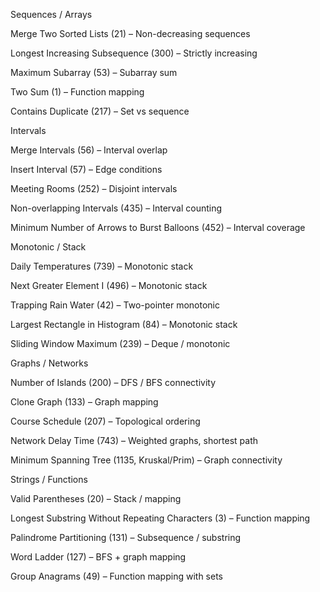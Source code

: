 Sequences / Arrays

Merge Two Sorted Lists (21) – Non-decreasing sequences

Longest Increasing Subsequence (300) – Strictly increasing

Maximum Subarray (53) – Subarray sum

Two Sum (1) – Function mapping

Contains Duplicate (217) – Set vs sequence

Intervals

Merge Intervals (56) – Interval overlap

Insert Interval (57) – Edge conditions

Meeting Rooms (252) – Disjoint intervals

Non-overlapping Intervals (435) – Interval counting

Minimum Number of Arrows to Burst Balloons (452) – Interval coverage

Monotonic / Stack

Daily Temperatures (739) – Monotonic stack

Next Greater Element I (496) – Monotonic stack

Trapping Rain Water (42) – Two-pointer monotonic

Largest Rectangle in Histogram (84) – Monotonic stack

Sliding Window Maximum (239) – Deque / monotonic

Graphs / Networks

Number of Islands (200) – DFS / BFS connectivity

Clone Graph (133) – Graph mapping

Course Schedule (207) – Topological ordering

Network Delay Time (743) – Weighted graphs, shortest path

Minimum Spanning Tree (1135, Kruskal/Prim) – Graph connectivity

Strings / Functions

Valid Parentheses (20) – Stack / mapping

Longest Substring Without Repeating Characters (3) – Function mapping

Palindrome Partitioning (131) – Subsequence / substring

Word Ladder (127) – BFS + graph mapping

Group Anagrams (49) – Function mapping with sets

